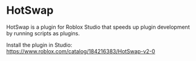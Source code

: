 # HotSwap
HotSwap is a plugin for Roblox Studio that speeds up plugin development by
running scripts as plugins.

Install the plugin in Studio:
https://www.roblox.com/catalog/184216383/HotSwap-v2-0
